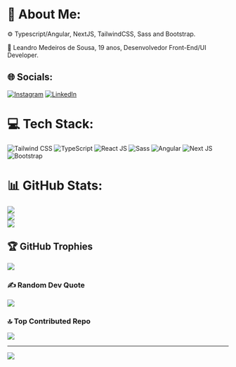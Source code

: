 # 💫 About Me:
⚙️ Typescript/Angular, NextJS, TailwindCSS, Sass and Bootstrap. 

👋 Leandro Medeiros de Sousa, 19 anos, Desenvolvedor Front-End/UI Developer.

## 🌐 Socials:
[![Instagram](https://img.shields.io/badge/Instagram-%23E4405F.svg?logo=Instagram&logoColor=white)](https://instagram.com/sousalmd) [![LinkedIn](https://img.shields.io/badge/LinkedIn-%230077B5.svg?logo=linkedin&logoColor=white)](https://linkedin.com/in/leosousadev) 

# 💻 Tech Stack:
![Tailwind CSS](https://img.shields.io/badge/Tailwind-cyan?style=for-the-badge&logo=tailwindcss&logoColor=white)
![TypeScript](https://img.shields.io/badge/TypeScript-blue?style=for-the-badge&logo=typescript&logoColor=white) ![React JS](https://img.shields.io/badge/React-blue?style=for-the-badge&logo=react&logoColor=white) ![Sass](https://img.shields.io/badge/Sass-pink?style=for-the-badge&logo=sass&logoColor=white)
![Angular](https://img.shields.io/badge/angular-%23DD0031.svg?style=for-the-badge&logo=angular&logoColor=white) ![Next JS](https://img.shields.io/badge/Next-black?style=for-the-badge&logo=next.js&logoColor=white)   ![Bootstrap](https://img.shields.io/badge/bootstrap-%238511FA.svg?style=for-the-badge&logo=bootstrap&logoColor=white)
# 📊 GitHub Stats:
![](https://github-readme-stats.vercel.app/api?username=sousalmdev&theme=dark&hide_border=false&include_all_commits=true&count_private=false)<br/>
![](https://github-readme-streak-stats.herokuapp.com/?user=sousalmdev&theme=dark&hide_border=false)<br/>
![](https://github-readme-stats.vercel.app/api/top-langs/?username=sousalmdev&theme=dark&hide_border=false&include_all_commits=true&count_private=false&layout=compact)

## 🏆 GitHub Trophies
![](https://github-profile-trophy.vercel.app/?username=sousalmdev&theme=radical&no-frame=true&no-bg=false&margin-w=4)

### ✍️ Random Dev Quote
![](https://quotes-github-readme.vercel.app/api?type=horizontal&theme=merko)

### 🔝 Top Contributed Repo
![](https://github-contributor-stats.vercel.app/api?username=sousalmdev&limit=5&theme=dark&combine_all_yearly_contributions=true)

---
[![](https://visitcount.itsvg.in/api?id=sousalmdev&icon=2&color=12)](https://visitcount.itsvg.in)
